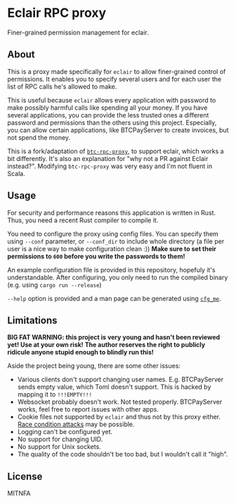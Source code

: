Eclair RPC proxy
=================

Finer-grained permission management for eclair.

About
-----

This is a proxy made specifically for `eclair` to allow finer-grained control of permissions. It enables you to specify several users and for each user the list of RPC calls he's allowed to make.

This is useful because `eclair` allows every application with password to make possibly harmful calls like spending all your money. If you have several applications, you can provide the less trusted ones a different password and permissions than the others using this project. Especially, you can allow certain applications, like BTCPayServer to create invoices, but not spend the money.

This is a fork/adaptation of [`btc-rpc-proxy`](https://github.com/Kixunil/btc-rpc-proxy), to support eclair, which works a bit differently.
It's also an explanation for "why not a PR against Eclair instead?". Modifying `btc-rpc-proxy` was very easy and I'm not fluent in Scala.

Usage
-----

For security and performance reasons this application is written in Rust. Thus, you need a recent Rust compiler to compile it.

You need to configure the proxy using config files. You can specify them using `--conf` parameter, or `--conf_dir` to include whole directory (a file per user is a nice way to make configuration clean :)) **Make sure to set their permissions to `600` before you write the passwords to them!**

An example configuration file is provided in this repository, hopefuly it's understandable. After configuring, you only need to run the compiled binary (e.g. using `cargo run --release`)

`--help` option is provided and a man page can be generated using [`cfg_me`](https://github.com/Kixunil/cfg_me).

Limitations
-----------

**BIG FAT WARNING: this project is very young and hasn't been reviewed yet! Use at your own risk! The author reserves the right to publicly ridicule anyone stupid enough to blindly run this!**

Aside the project being young, there are some other issues:

* Various clients don't support changing user names. E.g. BTCPayServer sends empty value, which Toml doesn't support. This is hacked by mapping it to `!!!EMPTY!!!`
* Websocket probably doesn't work. Not tested properly. BTCPayServer works, feel free to report issues with other apps.
* Cookie files not supported by `eclair` and thus not by this proxy either. [Race condition attacks](https://github.com/Kixunil/security_writings/blob/master/cookie_files.md) may be possible.
* Logging can't be configured yet.
* No support for changing UID.
* No support for Unix sockets.
* The quality of the code shouldn't be too bad, but I wouldn't call it "high".

License
-------

MITNFA
